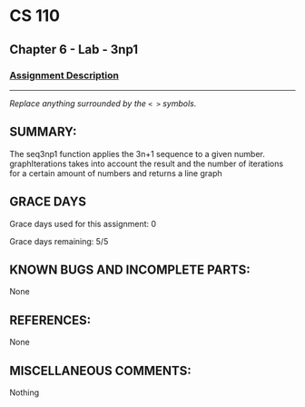 # CS 110
## Chapter 6 - Lab - 3np1

### [Assignment Description](https://docs.google.com/document/d/1k8qs8vIsvlLiU3KX9Uql6LjVPWp0CBAjo_oArBhH2k4/edit?usp=sharing)

***

_Replace anything surrounded by the `< >` symbols._

## SUMMARY:
The seq3np1 function applies the 3n+1 sequence to a given number. graphIterations takes into account the result and the number of iterations for a certain amount of numbers and returns a line graph

## GRACE DAYS
Grace days used for this assignment: 0

Grace days remaining: 5/5

## KNOWN BUGS AND INCOMPLETE PARTS:
None

## REFERENCES:
None

## MISCELLANEOUS COMMENTS:
Nothing
